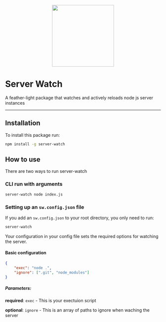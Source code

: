 <p align="center">
<img src="https://static.datasquirel.com/images/user-images/user-2/npm/server-watch/logo.png" width="200" height="200" />
</p>

# Server Watch

A feather-light package that watches and actively reloads node js server instances

---

## Installation

To install this package run:

```bash
npm install -g server-watch
```

## How to use

There are two ways to run server-watch

### CLI run with arguments

```bash
server-watch node index.js
```

### Setting up an `sw.config.json` file

If you add an `sw.config.json` to your root directory, you only need to run:

```bash
server-watch
```

Your configuration in your config file sets the required options for watching the server.

#### Basic configuration

```json
{
    "exec": "node .",
    "ignore": [".git", "node_modules"]
}
```

##### Parameters:

**required**: `exec` - This is your exectuion script

**optional**: `ignore` - This is an array of paths to ignore when waching the server

